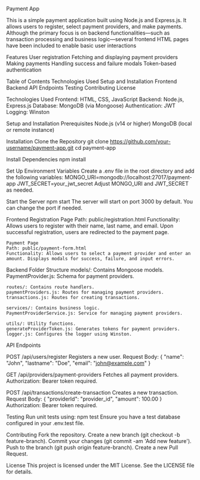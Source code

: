 Payment App

This is a simple payment application built using Node.js and Express.js. It allows users to register, select payment providers, and make payments. Although the primary focus is on backend functionalities—such as transaction processing and business logic—several frontend HTML pages have been included to enable basic user interactions

Features
    User registration
    Fetching and displaying payment providers
    Making payments
    Handling success and failure modals
    Token-based authentication

Table of Contents
    Technologies Used
    Setup and Installation
    Frontend
    Backend
    API Endpoints
    Testing
    Contributing
    License

Technologies Used
    Frontend: HTML, CSS, JavaScript
    Backend: Node.js, Express.js
    Database: MongoDB (via Mongoose)
    Authentication: JWT
    Logging: Winston

Setup and Installation
Prerequisites
    Node.js (v14 or higher)
    MongoDB (local or remote instance)  

Installation
Clone the Repository
    git clone https://github.com/your-username/payment-app.git
    cd payment-app

Install Dependencies
    npm install

Set Up Environment Variables
Create a .env file in the root directory and add the following variables:
    MONGO_URI=mongodb://localhost:27017/payment-app
    JWT_SECRET=your_jwt_secret
Adjust MONGO_URI and JWT_SECRET as needed.

Start the Server
    npm start
The server will start on port 3000 by default. You can change the port if needed.

Frontend
    Registration Page
    Path: public/registration.html
    Functionality: Allows users to register with their name, last name, and email. Upon successful registration, users are redirected to the payment page.
   
    Payment Page
    Path: public/payment-form.html
    Functionality: Allows users to select a payment provider and enter an amount. Displays modals for success, failure, and input errors.

Backend
Folder Structure
    models/: Contains Mongoose models.
    PaymentProvider.js: Schema for payment providers.

    routes/: Contains route handlers.
    paymentProviders.js: Routes for managing payment providers.
    transactions.js: Routes for creating transactions.

    services/: Contains business logic.
    PaymentProviderService.js: Service for managing payment providers.

    utils/: Utility functions.
    generateProviderToken.js: Generates tokens for payment providers.
    logger.js: Configures the logger using Winston.


API Endpoints

POST /api/users/register
    Registers a new user.
    Request Body: { "name": "John", "lastname": "Doe", "email": "john@example.com" }

GET /api/providers/payment-providers
    Fetches all payment providers.
    Authorization: Bearer token required.

POST /api/transactions/create-transaction
    Creates a new transaction.
    Request Body: { "providerId": "provider_id", "amount": 100.00 }
    Authorization: Bearer token required.


Testing
Run unit tests using:
npm test
Ensure you have a test database configured in your .env.test file.

Contributing
    Fork the repository.
    Create a new branch (git checkout -b feature-branch).
    Commit your changes (git commit -am 'Add new feature').
    Push to the branch (git push origin feature-branch).
    Create a new Pull Request.

License
This project is licensed under the MIT License. See the LICENSE file for details.

